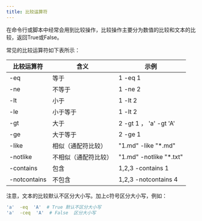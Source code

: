 ```yaml
---
title: 比较运算符
---
```


在命令行或脚本中经常会用到比较操作，比较操作主要分为数值的比较和文本的比较，返回True或False。


常见的比较运算符如下表所示：

比较运算符	|	含义	|	示例
---	|	---	|	---
-eq	|	等于	|	1  -eq 1 
-ne	|	不等于	|	1 -ne 2
-lt	|	小于	|	1 -lt 2
-le	|	小于等于	|	1 -lt 2
-gt	|	大于	|	2 -gt 1 ， 'a' -gt 'A'
-ge	|	大于等于	|	2 -ge 1
-like	|	相似（通配符比较）	|	"1.md" -like "*.md"
-notlike	|	不相似（通配符比较）	|	"1.md" -notlike "*.txt"
-contains	|	包含	|	1,2,3 -contains 1
-notcontains	|	不包含	|	1,2,3 -notcontains 4

注意，文本的比较默认不区分大小写。加上c符号区分大小写，例如：

```sh
'a'  -eq  'A'  # True 默认不区分大小写  
'a'  -ceq  'A'  # False  区分大小写
```
